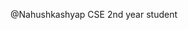 @Nahushkashyap
CSE 2nd year student



<!---
Nahushkashyap/Nahushkashyap is a ✨ special ✨ repository because its `README.md` (this file) appears on your GitHub profile.
You can click the Preview link to take a look at your changes.
--->
